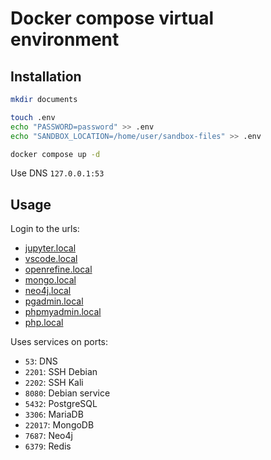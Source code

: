 # Docker compose virtual environment

## Installation

```sh
mkdir documents

touch .env
echo "PASSWORD=password" >> .env
echo "SANDBOX_LOCATION=/home/user/sandbox-files" >> .env

docker compose up -d
```

Use DNS `127.0.0.1:53`

## Usage

Login to the urls:

- [jupyter.local](jupyter.local)
- [vscode.local](vscode.local)
- [openrefine.local](openrefine.local)
- [mongo.local](mongo.local)
- [neo4j.local](neo4j.local)
- [pgadmin.local](pgadmin.local)
- [phpmyadmin.local](phpmyadmin.local)
- [php.local](php.local)

Uses services on ports:

- `53`: DNS
- `2201`: SSH Debian
- `2202`: SSH Kali
- `8080`: Debian service
- `5432`: PostgreSQL
- `3306`: MariaDB
- `22017`: MongoDB
- `7687`: Neo4j
- `6379`: Redis

